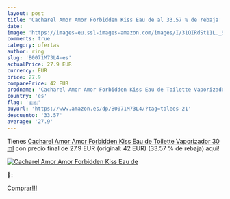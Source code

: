 ```yaml
---
layout: post
title: 'Cacharel Amor Amor Forbidden Kiss Eau de al 33.57 % de rebaja'
date: 
image: 'https://images-eu.ssl-images-amazon.com/images/I/31QIRdSt11L._SL200_.jpg'
comments: true
category: ofertas
author: ring
slug: 'B0071M73L4-es'
actualPrice: 27.9 EUR
currency: EUR
price: 27.9
comparePrice: 42 EUR
prodname: 'Cacharel Amor Amor Forbidden Kiss Eau de Toilette Vaporizador 30 ml'
country: 'es'
flag: '🇪🇸'
buyurl: 'https://www.amazon.es/dp/B0071M73L4/?tag=tolees-21'
descuento: '33.57'
average: '27.9'
---
```


Tienes [Cacharel Amor Amor Forbidden Kiss Eau de Toilette Vaporizador 30 ml](https://www.amazon.es/dp/B0071M73L4/?tag=tolees-21) con precio final de  27.9 EUR (original: 42 EUR) (33.57 %  de rebaja) aqui!

[![Cacharel Amor Amor Forbidden Kiss Eau de](https://images-eu.ssl-images-amazon.com/images/I/31QIRdSt11L._SL200_.jpg)](https://www.amazon.es/dp/B0071M73L4/?tag=tolees-21)

🔎:


[Comprar!!!](https://www.amazon.es/dp/B0071M73L4/?tag=tolees-21)
